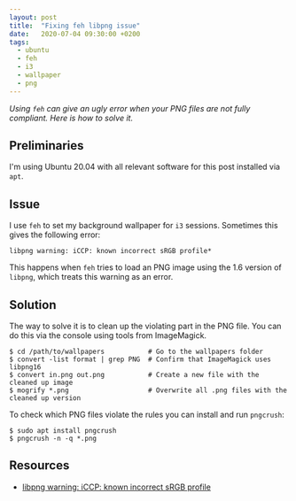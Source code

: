 ```yaml
---
layout: post
title:  "Fixing feh libpng issue"
date:   2020-07-04 09:30:00 +0200
tags:   
  - ubuntu
  - feh
  - i3
  - wallpaper
  - png
---
```

*Using `feh` can give an ugly error when your PNG files are not fully compliant. Here is how to solve it.*

## Preliminaries
I'm using Ubuntu 20.04 with all relevant software for this post installed via `apt`.

## Issue
I use `feh` to set my background wallpaper for `i3` sessions. Sometimes this gives the following error: 
```console
libpng warning: iCCP: known incorrect sRGB profile*
```
This happens when `feh` tries to load an PNG image using the 1.6 version of `libpng`, which treats this warning as an error. 

## Solution
The way to solve it is to clean up the violating part in the PNG file. You can do this via the console using tools from ImageMagick.

```console
$ cd /path/to/wallpapers           # Go to the wallpapers folder
$ convert -list format | grep PNG  # Confirm that ImageMagick uses libpng16
$ convert in.png out.png           # Create a new file with the cleaned up image
$ mogrify *.png                    # Overwrite all .png files with the cleaned up version
```

To check which PNG files violate the rules you can install and run `pngcrush`:
```console
$ sudo apt install pngcrush
$ pngcrush -n -q *.png
```

## Resources
- [libpng warning: iCCP: known incorrect sRGB profile][stackoverflow]

[stackoverflow]: https://stackoverflow.com/questions/22745076/libpng-warning-iccp-known-incorrect-srgb-profile

